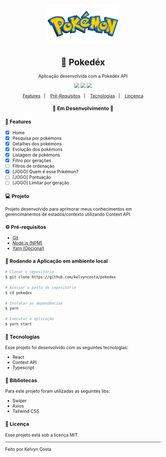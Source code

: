 <h4 align="center">
  <img src="https://github.com/kelvyncosta/pokedex/blob/main/src/assets/logo.png" alt="logo" height="130"/>
</h4>

<h1 align="center">
    🚀 Pokedéx
</h1>

<p align="center">Aplicação desenvolvida com a Pokedéx API</p>

<p align="center">
  <img src="https://img.shields.io/badge/react%20version-18.2.0-informational"/>
  <img src="https://img.shields.io/github/last-commit/kelvyncosta/pokedex/main">
  <img src="https://img.shields.io/badge/license-MIT-success"/>
</p>

<p align="center">
  <a href="#-features">Features</a>&nbsp;&nbsp;&nbsp;|&nbsp;&nbsp;&nbsp;
  <a href="#-pré-requisitos">Pré-Requisitos</a>&nbsp;&nbsp;&nbsp;|&nbsp;&nbsp;&nbsp;
  <a href="#-tecnologias">Tecnologias</a>&nbsp;&nbsp;&nbsp;|&nbsp;&nbsp;&nbsp;
  <a href="#-licença">Lincença</a>
</p>

<h3 align="center">
🚧  Em Desenvolvimento  🚧
</h3>

### 📎 Features

- [x] Home
- [x] Pesquisa por pokémons
- [x] Detalhes dos pokémons
- [x] Evolução dos pokémons
- [x] Listagem de pokémons
- [x] Filtro por gerações
- [ ] Filtros de ordenação
- [x] [JOGO] Quem é esse Pokémon?
- [ ] [JOGO] Pontuação
- [ ] [JOGO] Limitar por geração

### 💻 Projeto
Projeto desenvolvido para aprimorar meus conhecimentos em gerencimanentos de estados/contexto utilizando Context API.

### ⚙ Pré-requisitos
- [Git](https://git-scm.com)
- [Node.js (NPM)](https://nodejs.org/en/)
- [Yarn (Opcional)](https://yarnpkg.com/)

### 📗 Rodando a Aplicação em ambiente local

```bash
# Clonar o repositório
$ git clone https://github.com/kelvyncosta/pokedex

# Acessar a pasta do repositório
$ cd pokedex

# Instalar as dependências
$ yarn

# Executar a aplicação
$ yarn start
```

### 🚀 Tecnologias

Esse projeto foi desenvolvido com as seguintes tecnologias:

- React
- Context API
- Typescript

### 📕 Bibliotecas

Para este projeto foram utilizadas as seguintes libs:

- Swiper
- Axios
- Tailwind CSS

### 📝 Licença

Esse projeto está sob a licença MIT.

<hr/>

Feito por Kelvyn Costa
